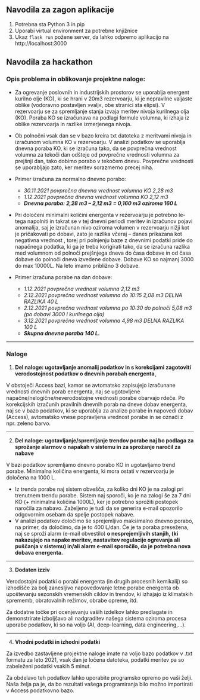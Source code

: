 ## Navodila za zagon aplikacije
1. Potrebna sta Python 3 in pip
2. Uporabi virtual environment za potrebne knjižnice
3. Ukaz ```flask run``` požene server, da lahko odpremo aplikacijo na http://localhost:3000

## Navodila za hackathon
### Opis problema in oblikovanje projektne naloge:
- Za ogrevanje poslovnih in industrijskih prostorov se uporablja energent kurilno olje (KO), ki se hrani v 20m3 rezervoarju, ki je nepravilne valjaste oblike (vodoravno postavljen »valj«, obe stranici sta elipsi). V rezervoarju se za spremljanje stanja izvaja meritev nivoja kurilnega olja (KO). Poraba KO se izračunava na podlagi formule volumna, ki izhaja iz oblike rezervoarja in razlike izmerjenega nivoja.


- Ob polnočni vsak dan se v bazo kreira txt datoteka z meritvami nivoja in izračunom volumna KO v rezervoarju. V analizi podatkov se uporablja dnevna poraba KO, ki se izračuna tako, da se povprečna vrednost volumna za tekoči dan odšteje od povprečne vrednosti volumna za prejšnji dan, tako dobimo porabo v tekočem dnevu. Povprečne vrednosti se uporabljajo zato, ker meritev sorazmerno precej niha.


- Primer izračuna za normalno dnevno porabo:
    - *30.11.2021 povprečna dnevna vrednost volumna KO 2,28 m3*
    - *1.12.2021 povprečna dnevna vrednost volumna KO 2,12 m3*
    - ***Dnevna poraba: 2,28 m3 – 2,12 m3 = 0,160 m3 oziroma 160 L***


- Pri določeni minimalni količini energenta v rezervoarju je potrebno le-tega napolniti in takrat se v tej dnevni periodi meritev in izračunov pojavi anomalija, saj je izračunan nivo oziroma volumen v rezervoarju nižji kot je pričakovati po dobavi, zato je razlika včeraj – danes prikazana kot negativna vrednost , torej pri polnjenju baze z dnevnimi podatki pride do napačnega podatka, ki ga je treba korigirati tako, da se izračuna razlika med volumnom od polnoči prejšnjega dneva do časa dobave in od časa dobave do polnoči dneva izvedene dobave. Dobave KO so najmanj 3000 do max 10000L. Na leto imamo približno 3 dobave.


- Primer izračuna porabe na dan dobave:
    - *1.12.2021 povprečna vrednost volumna 2,12 m3*
    - *2.12.2021 povprečna vrednost volumna do 10:15 2,08 m3 DELNA RAZLIKA 40 L*
    - *2.12.2021 povprečna vrednost volumna po 10:30 do polnoči 5,08 m3 (po dobavi 3000 l kurilnega olja)*
    - *3.12.2021 povprečna vrednost volumna 4,98 m3 DELNA RAZLIKA 100 L*
    - ***Skupna dnevna poraba 140 L.***

---

### Naloge

1. **Del naloge: ugotavljanje anomalij podatkov in s korekcijami zagotoviti verodostojnost podatkov o dnevnih porabah energenta¸**

V obstoječi Access bazi, kamor se avtomatsko zapisujejo izračunane vrednosti dnevnih porab energenta, naj se ugotovljene napačne/nelogične/neverodostojne vrednosti porabe obarvajo rdeče. Po korekcijskih izračunih pravilnih dnevnih porab na dneve dobav energenta, naj se v bazo podatkov, ki se uporablja za analizo porabe in napovedi dobav (Access), avtomatsko vnese popravljena vrednost porabe in se označi z npr. zeleno barvo.

---

2. **Del naloge: ugotavljanje/spremljanje trendov porabe naj bo podlaga za sprožanje alarmov o napakah v sistemu in za sprožanje naročil za nabave**

V bazi podatkov spremljamo dnevno porabo KO in ugotavljamo trend porabe. Minimalna količina energenta, ki mora ostati v rezervoarju je določena na 1000 L.
- Iz trenda porabe naj sistem obvešča, za koliko dni KO je na zalogi pri trenutnem trendu porabe. Sistem naj sporoči, ko je na zalogi še za 7 dni KO (+ minimalna količina 1000L), ker je potrebno sprožiti postopek naročila za nabavo. Zaželjeno je tudi da se generira e-mail opozorilo odgovornim osebam da spelje postopek nabave. 
- V analizi podatkov določimo še sprejemljivo maksimalno dnevno porabo, na primer, da določimo, da je to 400 L/dan. Če je ta poraba presežena, naj se sproži alarm (e-mail obvestilo) **o nesprejemljivih stanjih, (ki nakazujejo na napake meritev, nastavitev regulacije ogrevanja ali puščanja v sistemu) in/ali alarm e-mail sporočilo, da je potrebna nova dobava energenta.**

---

3. **Dodaten izziv**

Verodostojni podatki o porabi energenta (in drugih procesnih kemikalij) so izhodišče za bolj zanesljivo napovedovanje letne porabe energenta ob upoštevanju sezonskih vremenskih ciklov in trendov, ki izhajajo iz klimatskih sprememb, obratovalnih režimov, obrabe opreme, itd.

Za dodatne točke pri ocenjevanju vaših izdelkov lahko predlagate in demonstrirate izboljšavo ali nadgraditev našega sistema oziroma procesa uporabe podatkov, ki so na voljo (AI, deep-learning, data engineering,…).

---

4. **Vhodni podatki in izhodni podatki**

Za izvedbo zastavljene projektne naloge imate na voljo bazo podatkov v .txt formatu za leto 2021, vsak dan je ločena datoteka, podatki meritev pa so zabeleženi podatki vsakih 5 minut.

Za obdelavo teh podatkov lahko uporabite programsko opremo po vaši želji. Naša želja pa je, da bo rezultati vašega programiranja bilo možno importirati v Access podatkovno bazo.